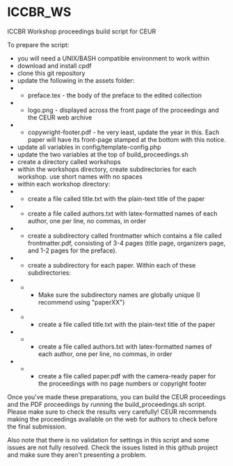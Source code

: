 # ICCBR_WS
ICCBR Workshop proceedings build script for CEUR

To prepare the script:
* you will need a UNIX/BASH compatible environment to work within
* download and install cpdf
* clone this git repository
* update the following in the assets folder:
* * preface.tex - the body of the preface to the edited collection
* * logo.png - displayed across the front page of the proceedings and the CEUR web archive
* * copywright-footer.pdf - he very least, update the year in this. Each paper will have its front-page stamped at the bottom with this notice.
* update all variables in config/template-config.php
* update the two variables at the top of build_proceedings.sh
* create a directory called workshops
* within the workshops directory, create subdirectories for each workshop. use short names with no spaces
* within each workshop directory:
* * create a file called title.txt with the plain-text title of the paper
* * create a file called authors.txt with latex-formatted names of each author, one per line, no commas, in order
* * create a subdirectory called frontmatter which contains a file called frontmatter.pdf, consisting of 3-4 pages (title page, organizers page, and 1-2 pages for the preface). 
* * create a subdirectory for each paper. Within each of these subdirectories:
* * * Make sure the subdirectory names are globally unique (I recommend using "paperXX")
* * * create a file called title.txt with the plain-text title of the paper
* * * create a file called authors.txt with latex-formatted names of each author, one per line, no commas, in order
* * * create a file called paper.pdf with the camera-ready paper for the proceedings with no page numbers or copyright footer

Once you've made these preparations, you can build the CEUR proceedings and the PDF proceedings by running the build_proceedings.sh script. Please make sure to check the results very carefully! CEUR recommends making the proceedings available on the web for authors to check before the final submission. 

Also note that there is no validation for settings in this script and some issues are not fully resolved. Check the issues listed in this github project and make sure they aren't presenting a problem. 

